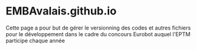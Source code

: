 # EMBAvalais.github.io

Cette page a pour but de gérer le versionning des codes et autres fichiers 
pour le développement dans le cadre du concours Eurobot auquel l'EPTM participe chaque année

